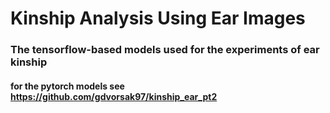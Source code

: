 # Kinship Analysis Using Ear Images


### The tensorflow-based models used for the experiments of ear kinship

#### for the pytorch models see https://github.com/gdvorsak97/kinship_ear_pt2
